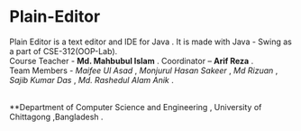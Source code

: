 # Plain-Editor
Plain Editor is a text editor and IDE for Java . It is made with Java - Swing as a part of CSE-312(OOP-Lab). <br />
Course Teacher - **Md. Mahbubul Islam** . Coordinator – **Arif Reza** . <br />
Team Members - *Maifee Ul Asad* , *Monjurul Hasan Sakeer* , *Md Rizuan* , *Sajib Kumar Das* , *Md. Rashedul Alam Anik* .

<br />
**Department of Computer Science and Engineering , University of Chittagong ,Bangladesh .

